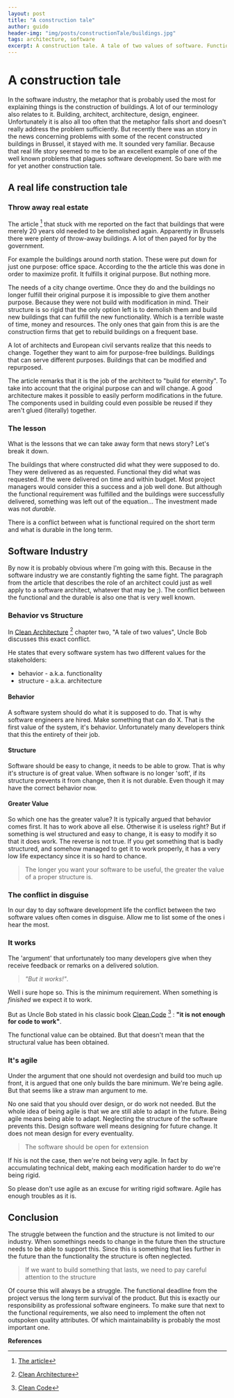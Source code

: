 ```yaml
---
layout: post
title: "A construction tale"
author: guido
header-img: "img/posts/constructionTale/buildings.jpg"
tags: architecture, software
excerpt: A construction tale. A tale of two values of software. Functionality and Architecture. 
---
```

# A construction tale

In the software industry, the metaphor that is probably used the most for explaining things is the construction of buildings. A lot of our terminology also relates to it. Building, architect, architecture, design, engineer. Unfortunately it is also all too often that the metaphor falls short and doesn't really address the problem sufficiently. But recently there was an story in the news concerning problems with some of the recent constructed buildings in Brussel, it stayed with me. It sounded very familiar. Because that real life story seemed to me to be an excellent example of one of the well known problems that plagues software development. So bare with me for yet another construction tale.

## A real life construction tale

### Throw away real estate

The article [^article] that stuck with me reported on the fact that buildings that were merely 20 years old needed to be demolished again. Apparently in Brussels there were plenty of throw-away buildings. A lot of then payed for by the government. 

For example the buildings around north station. These were put down for just one purpose: office space. According to the the article this was done in order to maximize profit. It fulfills it original purpose. But nothing more.

The needs of a city change overtime. Once they do and the buildings no longer fulfill their original purpose it is impossible to give them another purpose. Because they were not build with modification in mind. Their structure is so rigid that the only option left is to demolish them and build new buildings that can fulfill the new functionality. Which is a terrible waste of time, money and resources. The only ones that gain from this is are the construction firms that get to rebuild buildings on a frequent base.

A lot of architects and European civil servants realize that this needs to change. Together they want to aim for purpose-free buildings. Buildings that can serve different purposes. Buildings that can be modified and repurposed. 

The article remarks that it is the job of the architect to "build for eternity". To take into account that the original purpose can and will change. A good architecture makes it possible to easily perform modifications in the future. The components used in building could even possible be reused if they aren't glued (literally) together.

### The lesson 

What is the lessons that we can take away form that news story? Let's break it down.
 
The buildings that where constructed did what they were supposed to do. They were delivered as as requested. Functional they did what was requested. If the were delivered on time and within budget. Most project managers would consider this a success and a job well done. But although the functional requirement was fulfilled and the buildings were successfully delivered, something was left out of the equation... The investment made was not *durable*. 

There is a conflict between what is functional required on the short term and what is durable in the long term.
 
## Software Industry
 
By now it is probably obvious where I'm going with this. Because in the software industry we are constantly fighting the same fight. The paragraph from the article that describes the role of an architect could just as well apply to a software architect, whatever that may be ;). The conflict between the functional and the durable is also one that is very well known. 

### Behavior vs Structure

In [Clean Architecture](https://www.amazon.com/Clean-Architecture-Craftsmans-Software-Structure/dp/0134494164/ref=sr_1_1?ie=UTF8&qid=1522254141&sr=8-1&keywords=clean+architecture) [^CleanArch]
 chapter two, "A tale of two values", Uncle Bob discusses this exact conflict. 
 
 He states that every software system has two different values for the stakeholders:
 * behavior - a.k.a. functionality
 * structure - a.k.a. architecture
 
#### Behavior

A software system should do what it is supposed to do. That is why software engineers are hired. Make something that can do X. That is the first value of the system, it's behavior. Unfortunately many developers think that this the entirety of their job.
 
#### Structure

Software should be easy to change, it needs to be able to grow. That is why it's structure is of great value. When software is no longer 'soft', if its structure prevents it from change, then it is not durable. Even though it may have the correct behavior now. 

#### Greater Value 

So which one has the greater value? It is typically argued that behavior comes first. It has to work above all else. Otherwise it is useless right? But if something is wel structured and easy to change, it is easy to modify it so that it does work. The reverse is not true. If you get something that is badly structured, and somehow managed to get it to work properly, it has a very low life expectancy since it is so hard to chance. 

> The longer you want your software to be useful, the greater the value of a proper structure is.

### The conflict in disguise

In our day to day software development life the conflict between the two software values often comes in disguise. Allow me to list some of the ones i hear the most.

### It works

The 'argument' that unfortunately too many developers give when they receive feedback or remarks on a delivered solution. 

> _"But it works!"_. 

Well i sure hope so. This is the minimum requirement. When something is _finished_ we expect it to work. 

But as Uncle Bob stated in his classic book [Clean Code](https://www.amazon.com/Clean-Code-Handbook-Software-Craftsmanship/dp/0132350882) [^CleanCode]  : __"it is not enough for code to work"__.  

The functional value can be obtained. But that doesn't mean that the structural value has been obtained.

 
### It's agile

Under the argument that one should not overdesign and build too much up front, it is argued that one only builds the bare minimum. We're being agile. But that seems like a straw man argument to me.

No one said that you should over design, or do work not needed. But the whole idea of being agile is that we are still able to adapt in the future. Being agile means being able to adapt. Neglecting the structure of the software prevents this. Design software well means designing for future change. It does not mean design for every eventuality. 

> The software should be open for extension

If his is not the case, then we're not being very agile. In fact by accumulating technical debt, making each modification harder to do we're being rigid. 

So please don't use agile as an excuse for writing rigid software. Agile has enough troubles as it is.

## Conclusion

The struggle between the function and the structure is not limited to our industry. When somethings needs to change in the future then the structure needs to be able to support this. Since this is something that lies further in the future than the functionality the structure is often neglected. 

> If we want to build something that lasts, we need to pay careful attention to the structure

Of course this will always be a struggle. The functional deadline from the project versus the long term survival of the product. But this is exactly our responsibility as professional software engineers. To make sure that next to the functional requirements, we also need to implement the often not outspoken quality attributes. Of which maintainability is probably the most important one. 

**References**

[^article]: [The article](http://www.standaard.be/cnt/dmf20170616_02928477)
[^CleanCode]: [Clean Code](https://www.amazon.com/Clean-Code-Handbook-Software-Craftsmanship/dp/0132350882)
[^CleanArch]: [Clean Architecture](https://www.amazon.com/Clean-Architecture-Craftsmans-Software-Structure/dp/0134494164/ref=sr_1_1?ie=UTF8&qid=1522254141&sr=8-1&keywords=clean+architecture)



